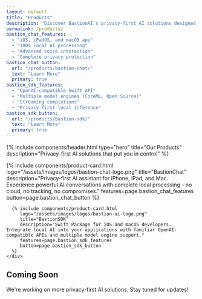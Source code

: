 ```yaml
---
layout: default
title: "Products"
description: "Discover BastionAI's privacy-first AI solutions designed for security and innovation."
permalink: /products/
bastion_chat_features:
  - "iOS, iPadOS, and macOS app"
  - "100% local AI processing"
  - "Advanced voice interaction"
  - "Complete privacy protection"
bastion_chat_button:
  url: "/products/bastion-chat/"
  text: "Learn More"
  primary: true
bastion_sdk_features:
  - "OpenAI-compatible Swift API"
  - "Multiple model engines (CoreML, Open Source)" 
  - "Streaming completions"
  - "Privacy-first local inference"
bastion_sdk_button:
  url: "/products/bastion-sdk/"
  text: "Learn More"
  primary: true
---
```


{% include components/header.html 
   type="hero"
   title="Our Products"
   description="Privacy-first AI solutions that put you in control"
%}

<section class="content-section">
  <div class="container">
    <div class="products-grid">
      {% include components/product-card.html 
         logo="/assets/images/logos/bastion-chat-logo.png"
         title="BastionChat"
         description="Privacy-first AI assistant for iPhone, iPad, and Mac. Experience powerful AI conversations with complete local processing - no cloud, no tracking, no compromises."
         features=page.bastion_chat_features
         button=page.bastion_chat_button
      %}
      
      {% include components/product-card.html 
         logo="/assets/images/logos/bastion-ai-logo.png"
         title="BastionSDK"
         description="Swift Package for iOS and macOS developers. Integrate local AI into your applications with familiar OpenAI-compatible APIs and multiple model engine support."
         features=page.bastion_sdk_features
         button=page.bastion_sdk_button
      %}
    </div>
  </div>
</section>

<section class="content-section">
  <div class="container">
    <div class="section-header">
      <h2 class="section-title">Coming Soon</h2>
      <p class="section-subtitle">We're working on more privacy-first AI solutions. Stay tuned for updates!</p>
    </div>
  </div>
</section>

 